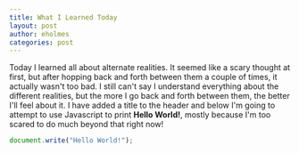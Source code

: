 ```yaml
---
title: What I Learned Today
layout: post
author: eholmes
categories: post
---
```


Today I learned all about alternate realities. It seemed like a scary thought at first, but after hopping back and forth between them a couple of times, it actually wasn't too bad. I still can't say I understand everything about the different realities, but the more I go back and forth between them, the better I'll feel about it. I have added a title to the header and below I'm going to attempt to use Javascript to print **Hello World!**, mostly because I'm too scared to do much beyond that right now!



```javascript
document.write("Hello World!");
```

